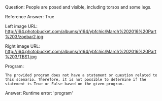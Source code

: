 Question: People are posed and visible, including torsos and some legs.

Reference Answer: True

Left image URL: http://i64.photobucket.com/albums/h164/ybfchic/March%202016%20Part%203/zoebar2.jpg

Right image URL: http://i64.photobucket.com/albums/h164/ybfchic/March%202016%20Part%203/TBS1.jpg

Program:

```
The provided program does not have a statement or question related to this scenario. Therefore, it is not possible to determine if the statement is True or False based on the given program.
```
Answer: Runtime error: 'program'

